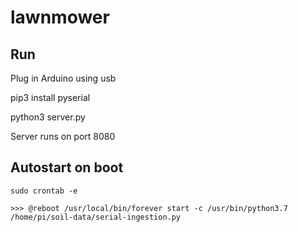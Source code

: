 # lawnmower

## Run
Plug in Arduino using usb

pip3 install pyserial

python3 server.py

Server runs on port 8080


## Autostart on boot
```
sudo crontab -e

>>> @reboot /usr/local/bin/forever start -c /usr/bin/python3.7 /home/pi/soil-data/serial-ingestion.py

```
